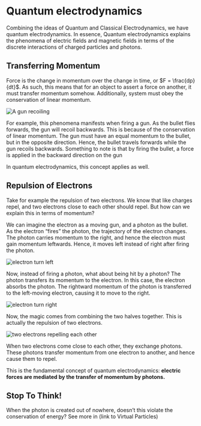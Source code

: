 # Quantum electrodynamics

Combining the ideas of Quantum and Classical Electrodynamics, we have quantum electrodynamics. In essence, Quantum electrodynamics explains the phenomena of electric fields and magnetic fields in terms of the discrete interactions of charged particles and photons.

## Transferring Momentum

Force is the change in momentum over the change in time, or $F = \frac{dp}{dt}$. As such, this means that for an object to assert a force on another, it must transfer momentum somehow. Additionally, system must obey the conservation of linear momentum.

![A gun recoiling](/images/gunrecoil.gif)

For example, this phenomena manifests when firing a gun. As the bullet flies forwards, the gun will recoil backwards. This is because of the conservation of linear momentum. The gun must have an equal momentum to the bullet, but in the opposite direction. Hence, the bullet travels forwards while the gun recoils backwards. Something to note is that by firing the bullet, a force is applied in the backward direction on the gun

In quantum electrodynamics, this concept applies as well. 



## Repulsion of Electrons

Take for example the repulsion of two electrons. We know that like charges repel, and two electrons close to each other should repel. But how can we explain this in terms of momentum?

We can imagine the electron as a moving gun, and a photon as the bullet. As the electron “fires” the photon, the trajectory of the electron changes. The photon carries momentum to the right, and hence the electron must gain momentum leftwards. Hence, it moves left instead of right after firing the photon.

![electron turn left](/images/repel_left.gif)

Now, instead of firing a photon, what about being hit by a photon? The photon transfers its momentum to the electron. In this case, the electron absorbs the photon. The rightward momentum of the photon is transferred to the left-moving electron, causing it to move to the right.

![electron turn right](/images/repel_right.gif)

Now, the magic comes from combining the two halves together. This is actually the repulsion of two electrons.

![two electrons repelling each other](/images/repel_right.gif)

When two electrons come close to each other, they exchange photons. These photons transfer momentum from one electron to another, and hence cause them to repel.

This is the fundamental concept of quantum electrodynamics: **electric forces are mediated by the transfer of momentum by photons.**

 



## Stop To Think!

When the photon is created out of nowhere, doesn’t this violate the conservation of energy? See more in (link to Virtual Particles)


